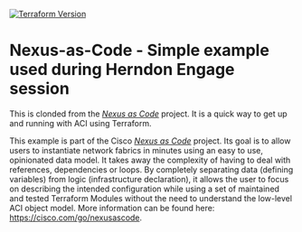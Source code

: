 [![Terraform Version](https://img.shields.io/badge/terraform-%5E1.3-blue)](https://www.terraform.io)

# Nexus-as-Code - Simple example used during Herndon Engage session

This is clonded from the [*Nexus as Code*](https://cisco.com/go/nexusascode) project.  It is a quick way to get up and running with ACI using Terraform.

This example is part of the Cisco [*Nexus as Code*](https://cisco.com/go/nexusascode) project. Its goal is to allow users to instantiate network fabrics in minutes using an easy to use, opinionated data model. It takes away the complexity of having to deal with references, dependencies or loops. By completely separating data (defining variables) from logic (infrastructure declaration), it allows the user to focus on describing the intended configuration while using a set of maintained and tested Terraform Modules without the need to understand the low-level ACI object model. More information can be found here: <https://cisco.com/go/nexusascode>.
